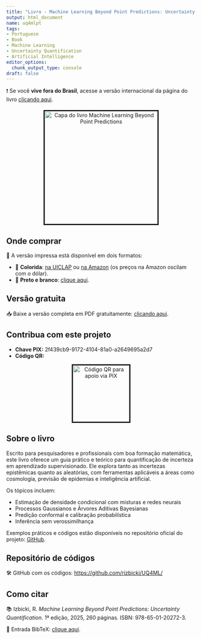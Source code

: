 ```yaml
---
title: "Livro - Machine Learning Beyond Point Predictions: Uncertainty Quantification"
output: html_document
name: uq4mlpt
tags:
- Portuguese
- Book
- Machine Learning
- Uncertainty Quantification
- Artificial Intelligence
editor_options: 
  chunk_output_type: console
draft: false
---
```


<!-- Metadados para Google Scholar -->
<meta name="citation_title" content="Machine Learning Beyond Point Predictions: Uncertainty Quantification">
<meta name="citation_author" content="Rafael Izbicki">
<meta name="citation_publication_date" content="2025">
<meta name="citation_isbn" content="978-65-01-20272-3">
<meta name="citation_pdf_url" content="https://www.rafaelizbicki.com/UQ4ML.pdf">
<meta name="citation_language" content="pt">

<!-- Google Analytics -->
<script async src="https://www.googletagmanager.com/gtag/js?id=G-8F80C9P3HV"></script>
<script>
  window.dataLayer = window.dataLayer || [];
  function gtag(){dataLayer.push(arguments);}
  gtag('js', new Date());
  gtag('config', 'G-8F80C9P3HV');
</script>

<!-- Link internacional -->
<p>❗️ Se você <strong>vive fora do Brasil</strong>, acesse a versão internacional da página do livro <a href="../UQ4ML" target="_blank">clicando aqui</a>.</p>

<!-- Capa do livro -->
<div style="text-align: center; margin-top: 20px;">
  <img src="../img/uq4ml_cover.png" alt="Capa do livro Machine Learning Beyond Point Predictions" width="300px" style="border: 3px solid;"/>
</div>

<!-- Onde comprar -->
<h2>Onde comprar</h2>
<p>📘 A versão impressa está disponível em dois formatos:</p>
<ul>
  <li>📙 <strong>Colorida</strong>: <a href="https://loja.uiclap.com/titulo/ua75388" target="_blank">na UICLAP</a> ou <a href="https://www.amazon.com.br/Machine-Learning-Beyond-Point-Predictions/dp/6501202728" target="_blank">na Amazon</a> (os preços na Amazon oscilam com o dólar).</li>
  <li>📗 <strong>Preto e branco</strong>: <a href="https://loja.uiclap.com/titulo/ua75426" target="_blank">clique aqui</a>.</li>
</ul>

<!-- PDF gratuito -->
<h2>Versão gratuita</h2>
<p>📥 Baixe a versão completa em PDF gratuitamente: <a href="../UQ4ML.pdf" target="_blank">clicando aqui</a>.</p>

<!-- Apoio -->
<h2>Contribua com este projeto</h2>
<ul>
  <li><strong>Chave PIX:</strong> 2f439cb9-9172-4104-81a0-a2649695a2d7</li>
  <li><strong>Código QR:</strong></li>
</ul>
<div style="text-align: center; margin-top: 10px;">
  <img src="../img/QR.png" alt="Código QR para apoio via PIX" width="150px" style="border: 3px solid;"/>
</div>


<!-- Sobre o livro -->
<h2>Sobre o livro</h2>
<p>
  Escrito para pesquisadores e profissionais com boa formação matemática, este livro oferece um guia prático e teórico para quantificação de incerteza em aprendizado supervisionado. Ele explora tanto as incertezas epistêmicas quanto as aleatórias, com ferramentas aplicáveis a áreas como cosmologia, previsão de epidemias e inteligência artificial.
</p>
<p>Os tópicos incluem:
  <ul>
    <li>Estimação de densidade condicional com misturas e redes neurais</li>
    <li>Processos Gaussianos e Árvores Aditivas Bayesianas</li>
    <li>Predição conformal e calibração probabilística</li>
    <li>Inferência sem verossimilhança</li>
  </ul>
</p>
<p>Exemplos práticos e códigos estão disponíveis no repositório oficial do projeto: <a href="https://github.com/rizbicki/UQ4ML/" target="_blank">GitHub</a>.</p>

<!-- GitHub -->
<h2>Repositório de códigos</h2>
<p>
  🛠️ GitHub com os códigos: <a href="https://github.com/rizbicki/UQ4ML/" target="_blank">https://github.com/rizbicki/UQ4ML/</a>
</p>

<!-- Citação -->
<h2>Como citar</h2>
<p>
  📚 Izbicki, R. <em>Machine Learning Beyond Point Predictions: Uncertainty Quantification</em>. 1ª edição, 2025, 260 páginas. ISBN: 978-65-01-20272-3.
</p>
<p>
  📜 Entrada BibTeX: <a href="../uq4ml.bib" target="_blank">clique aqui</a>.
</p>


<!-- Ko-Fi -->
<script src='https://storage.ko-fi.com/cdn/scripts/overlay-widget.js'></script>
<script>
  kofiWidgetOverlay.draw('rizbicki', {
    'type': 'floating-chat',
    'floating-chat.donateButton.text': 'Support Me',
    'floating-chat.donateButton.background-color': '#00b9fe',
    'floating-chat.donateButton.text-color': '#fff'
  });
</script>
